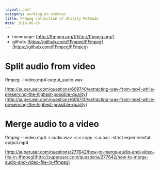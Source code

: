 ```yaml
---
layout: post
category: working_on_windows
title: FFmpeg Collection of Utility Methods
date: 2016-06-05
---
```


- homepage: [http://ffmpeg.org/](http://ffmpeg.org/)
- github: [https://github.com/FFmpeg/FFmpeg](https://github.com/FFmpeg/FFmpeg)

# Split audio from video

ffmpeg -i video.mp4 output_audio.wav

[http://superuser.com/questions/609740/extracting-wav-from-mp4-while-preserving-the-highest-possible-quality](http://superuser.com/questions/609740/extracting-wav-from-mp4-while-preserving-the-highest-possible-quality)

# Merge audio to a video

ffmpeg -i video.mp4 -i audio.wav -c:v copy -c:a aac -strict experimental output.mp4

[http://superuser.com/questions/277642/how-to-merge-audio-and-video-file-in-ffmpeg](http://superuser.com/questions/277642/how-to-merge-audio-and-video-file-in-ffmpeg)